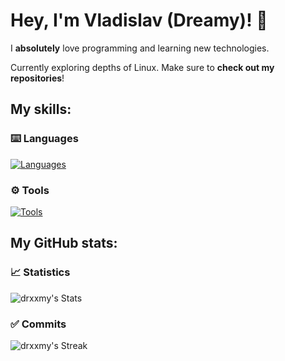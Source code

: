 # Hey, I'm Vladislav (Dreamy)! 👋

I **absolutely** love programming and learning new technologies.

Currently exploring depths of Linux. Make sure to **check out my repositories**!

## My skills:

### ⌨️ Languages

[![Languages](https://skillicons.dev/icons?i=py,rust,bash,lua,cpp,html,css,js&perline=5)](https://skillicons.dev)

### ⚙️ Tools

[![Tools](https://skillicons.dev/icons?i=git,linux,github,docker,vscode,neovim)](https://skillicons.dev)

## My GitHub stats:

### 📈 Statistics
![drxxmy's Stats](https://github-readme-stats.vercel.app/api?username=drxxmy&show_icons=true&count_private=true&theme=transparent)

### ✅ Commits
![drxxmy's Streak](https://github-readme-streak-stats.herokuapp.com/?user=drxxmy&theme=transparent)
